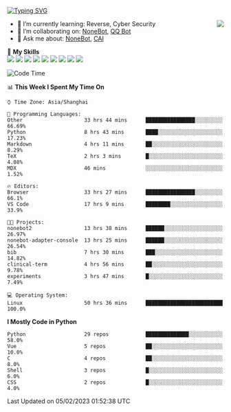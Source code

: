 [![Typing SVG](https://readme-typing-svg.herokuapp.com?size=25&duration=2500&color=8C43EA&vCenter=true&width=200&height=40&lines=Hi+there+%F0%9F%91%8B%F0%9F%8F%BB;I'm+yanyongyu)](https://git.io/typing-svg)

<a href="#">
  <img align="right" src="https://github-readme-stats.vercel.app/api?username=yanyongyu&count_private=true&show_icons=true&bg_color=15,f2f7fd,E0EAFC" />
</a>

- 🌱 I’m currently learning: Reverse, Cyber Security
- 👯 I’m collaborating on: [NoneBot](https://github.com/nonebot), [QQ Bot](https://github.com/Mrs4s/go-cqhttp)
- 💬 Ask me about: [NoneBot](https://github.com/nonebot), [CAI](https://github.com/cscs181/CAI)

🌟 **My Skills**  
![](https://img.shields.io/badge/-Python-3e74a2?style=flat-square&logo=Python&logoColor=fff)
![](https://img.shields.io/badge/-Node.js-339933?style=flat-square&logo=Node.js&logoColor=fff)
![](https://img.shields.io/badge/-Vue-4fc08d?style=flat-square&logo=Vue.js&logoColor=fff)
![](https://img.shields.io/badge/-React-2d98ce?style=flat-square&logo=React&logoColor=fff)
![](https://img.shields.io/badge/-Docker-2496ED?style=flat-square&logo=Docker&logoColor=fff)
![](https://img.shields.io/badge/-Linux-000000?style=flat-square&logo=Linux&logoColor=fff)
![](https://img.shields.io/badge/-MySQL-4479A1?style=flat-square&logo=MySQL&logoColor=fff)
![](https://img.shields.io/badge/-Redis-DC382D?style=flat-square&logo=Redis&logoColor=fff)
![](https://img.shields.io/badge/-MongoDB-47A248?style=flat-square&logo=MongoDB&logoColor=fff)

<!--START_SECTION:waka-->
![Code Time](http://img.shields.io/badge/Code%20Time-3%2C718%20hrs%2029%20mins-blue)

📊 **This Week I Spent My Time On** 

```text
⌚︎ Time Zone: Asia/Shanghai

💬 Programming Languages: 
Other                    33 hrs 44 mins      ████████████████░░░░░░░░░   66.69% 
Python                   8 hrs 43 mins       ████░░░░░░░░░░░░░░░░░░░░░   17.23% 
Markdown                 4 hrs 11 mins       ██░░░░░░░░░░░░░░░░░░░░░░░   8.29% 
TeX                      2 hrs 3 mins        █░░░░░░░░░░░░░░░░░░░░░░░░   4.08% 
MDX                      46 mins             ░░░░░░░░░░░░░░░░░░░░░░░░░   1.52%

🔥 Editors: 
Browser                  33 hrs 27 mins      ████████████████░░░░░░░░░   66.1% 
VS Code                  17 hrs 9 mins       ████████░░░░░░░░░░░░░░░░░   33.9%

🐱‍💻 Projects: 
nonebot2                 13 hrs 38 mins      ██████░░░░░░░░░░░░░░░░░░░   26.97% 
nonebot-adapter-console  13 hrs 25 mins      ██████░░░░░░░░░░░░░░░░░░░   26.54% 
bib                      7 hrs 30 mins       ███░░░░░░░░░░░░░░░░░░░░░░   14.82% 
clinical-term            4 hrs 56 mins       ██░░░░░░░░░░░░░░░░░░░░░░░   9.78% 
experiments              3 hrs 47 mins       █░░░░░░░░░░░░░░░░░░░░░░░░   7.49%

💻 Operating System: 
Linux                    50 hrs 36 mins      █████████████████████████   100.0%

```

**I Mostly Code in Python** 

```text
Python                   29 repos            ██████████████░░░░░░░░░░░   58.0% 
Vue                      5 repos             ██░░░░░░░░░░░░░░░░░░░░░░░   10.0% 
C                        4 repos             ██░░░░░░░░░░░░░░░░░░░░░░░   8.0% 
Shell                    3 repos             █░░░░░░░░░░░░░░░░░░░░░░░░   6.0% 
CSS                      2 repos             █░░░░░░░░░░░░░░░░░░░░░░░░   4.0%

```



 Last Updated on 05/02/2023 01:52:38 UTC
<!--END_SECTION:waka-->
